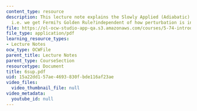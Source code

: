 ```yaml
---
content_type: resource
description: This lecture note explains the Slowly Applied (Adiabatic) Perturbation
  i.e. we get Fermi?s Golden Rule?independent of how perturbation is introduced!.
file: https://ol-ocw-studio-app-qa.s3.amazonaws.com/courses/5-74-introductory-quantum-mechanics-ii-spring-2004/15a22dd157ae4693830fbde116af23ae_6sup.pdf
file_type: application/pdf
learning_resource_types:
- Lecture Notes
ocw_type: OCWFile
parent_title: Lecture Notes
parent_type: CourseSection
resourcetype: Document
title: 6sup.pdf
uid: 15a22dd1-57ae-4693-830f-bde116af23ae
video_files:
  video_thumbnail_file: null
video_metadata:
  youtube_id: null
---
```

